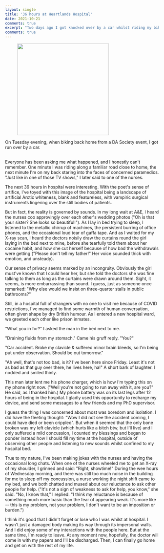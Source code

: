 ```yaml
---
layout: single
title: '36 hours at Heartlands Hospital'
date: 2021-10-21
comments: true
excerpt: "Two days ago I got knocked over by a car whilst riding my bike. I spent the next 36 hours at the hospital, with only my phone, and this is some of what I wrote as I was resting, waiting, convalescing."
comments: true
---
```


<figure>  
<img src='https://puzzledoyster.github.io/images/Hospitalwardphoto.jpg' width="300" 
     height="300" class ="center">
</figure>
On Tuesday evening, when biking back home from a DA Society event, I got run over by a car.

<br>Everyone has been asking me what happened, and I honestly can't remember. One minute I was riding along a familiar road close to home, the next minute I'm on my back staring into the faces of concerned paramedics. "Just like in one of those TV shows," I later said to one of the nurses.

The next 36 hours in hospital were interesting. With the poet's sense of artifice, I've toyed with this image of the hospital being a landscape of artificial Arctic whiteness, blank and featureless, with vampiric surgical instruments lingering over the still bodies of patients.

But in fact, the reality is governed by sounds. In my long wait at A&E, I heard the nurses coo approvingly over each other's wedding photos ("Oh is that your sister? She looks so beautiful!"). As I lay in bed trying to sleep, I listened to the metallic chirrup of machines, the persistent burring of office phones, and the occasional loud tear of gaffa tape. And as I waited for my X-ray scan, I heard the doctors noisily draw the curtains round the girl laying in the bed next to mine, before she tearfully told them about her cocaine habit, and how she cut herself because of how bad the withdrawals were getting ("Please don't tell my father!" Her voice sounded thick with emotion, and unsteady).

Our sense of privacy seems marked by an incongruity. Obviously the girl must've known that I could hear her, but she told the doctors she was fine talking to them as long as the curtains were drawn around them. Sight, it seems, is more embarrassing than sound. I guess, just as someone once remarked: "Why else would we insist on three-quarter stalls in public bathrooms?"

Still, in a hospital full of strangers with no one to visit me because of COVID restrictions, I've managed to find some warmth of human conversation, often given shape by dry British humour. As I entered a new hospital ward, we greeted each other like prison inmates.

"What you in for?" I asked the man in the bed next to me.

"Draining fluids from my stomach." Came his gruff reply. "You?"

"Car accident. Broke my clavicle & suffered minor brain bleeds, so I'm being put under observation. Should be out tomorrow."

"Ah well, that's not too bad, is it? I've been here since Friday. Least it's not as bad as  that guy over there, he lives here, ha!" A short bark of laughter. I nodded and smiled thinly.

This man later lent me his phone charger, which is how I'm typing this on my phone right now. ("Well you're not going to run away with it, are you?" He said, as I thanked him.) My phone battery was on its last legs after 12 hours of being in the hospital. I gladly used this opportunity to recharge my device, and send some messages to a few friends and my PhD supervisor. 

I guess the thing I was concerned about most was boredom and isolation. I did have the fleeting thought: "Wow I did not see the accident coming, I could have died or been crippled". But when it seemed that the only bone broken was my left clavicle (which hurts like a bitch btw, but I'll live) and I only suffered a mild concussion, I counted my blessings and began to ponder instead how I should fill my time at the hospital, outside of observing other people and listening to new sounds whilst confined to my hospital bed.

True to my nature, I've been making jokes with the nurses and having the occasional long chats. When one of the nurses wheeled me to get an X-ray of my shoulder, I grinned and said: "Right, showtime!" During the wee hours of Wednesday morning, and there was still too much noise in the building for me to sleep off my concussion, a nurse working the night shift came to my bed, and we both chatted and mused about our reluctance to ask other people for help. ("It's not a sign of weakness to ask for help, you know," she said. "No, I know that," I replied. "I think my reluctance is because of something much more basic than the fear of appearing weak. It's more like -- this is my problem, not your problem, I don't want to be an imposition or burden.")

I think it's good that I didn't forget or lose who I was whilst at hospital. I wasn't just a damaged body making its way through its impersonal walls. And I did enjoy some of my interactions with the people here. But at the same time, I'm ready to leave. At any moment now, hopefully, the doctor will come in with my papers and I'll be discharged. Then, I can finally go home and get on with the rest of my life.
